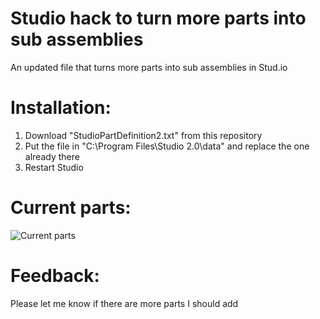 # Studio hack to turn more parts into sub assemblies
An updated file that turns more parts into sub assemblies in Stud.io

# Installation:
1. Download "StudioPartDefinition2.txt" from this repository
2. Put the file in "C:\Program Files\Studio 2.0\data" and replace the one already there
3. Restart Studio

# Current parts:

![Current parts](../SubAssemblyHack/CurrentParts.png?raw=true)

# Feedback:
Please let me know if there are more parts I should add
